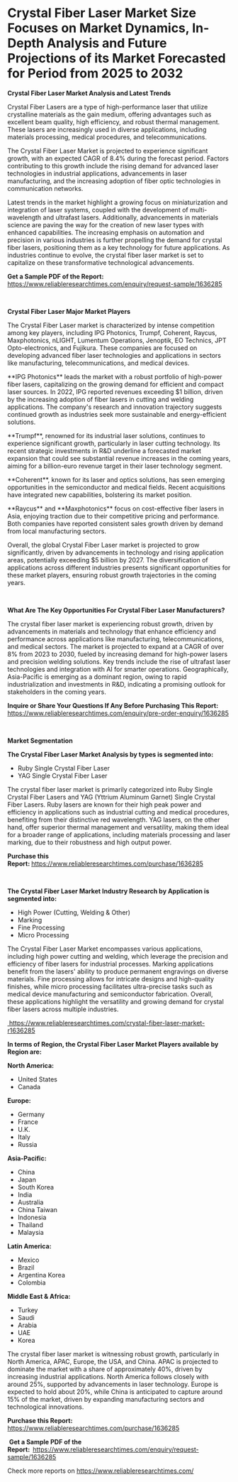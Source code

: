 <p><h1>Crystal Fiber Laser Market Size Focuses on Market Dynamics, In-Depth Analysis and Future Projections of its Market Forecasted for Period from 2025 to 2032</h1></p><p><strong>Crystal Fiber Laser Market Analysis and Latest Trends</strong></p>
<p><p>Crystal Fiber Lasers are a type of high-performance laser that utilize crystalline materials as the gain medium, offering advantages such as excellent beam quality, high efficiency, and robust thermal management. These lasers are increasingly used in diverse applications, including materials processing, medical procedures, and telecommunications.</p><p>The Crystal Fiber Laser Market is projected to experience significant growth, with an expected CAGR of 8.4% during the forecast period. Factors contributing to this growth include the rising demand for advanced laser technologies in industrial applications, advancements in laser manufacturing, and the increasing adoption of fiber optic technologies in communication networks. </p><p>Latest trends in the market highlight a growing focus on miniaturization and integration of laser systems, coupled with the development of multi-wavelength and ultrafast lasers. Additionally, advancements in materials science are paving the way for the creation of new laser types with enhanced capabilities. The increasing emphasis on automation and precision in various industries is further propelling the demand for crystal fiber lasers, positioning them as a key technology for future applications. As industries continue to evolve, the crystal fiber laser market is set to capitalize on these transformative technological advancements.</p></p>
<p><strong>Get a Sample PDF of the Report:&nbsp;</strong> <a href="https://www.reliableresearchtimes.com/enquiry/request-sample/1636285?utm_campaign=2232&utm_medium=2&utm_source=Github&utm_content=ia&utm_term=23032025&utm_id=crystal-fiber-laser">https://www.reliableresearchtimes.com/enquiry/request-sample/1636285</a></p>
<p>&nbsp;</p>
<p><strong>Crystal Fiber Laser Major Market Players</strong></p>
<p><p>The Crystal Fiber Laser market is characterized by intense competition among key players, including IPG Photonics, Trumpf, Coherent, Raycus, Maxphotonics, nLIGHT, Lumentum Operations, Jenoptik, EO Technics, JPT Opto-electronics, and Fujikura. These companies are focused on developing advanced fiber laser technologies and applications in sectors like manufacturing, telecommunications, and medical devices.</p><p>**IPG Photonics** leads the market with a robust portfolio of high-power fiber lasers, capitalizing on the growing demand for efficient and compact laser sources. In 2022, IPG reported revenues exceeding $1 billion, driven by the increasing adoption of fiber lasers in cutting and welding applications. The company's research and innovation trajectory suggests continued growth as industries seek more sustainable and energy-efficient solutions.</p><p>**Trumpf**, renowned for its industrial laser solutions, continues to experience significant growth, particularly in laser cutting technology. Its recent strategic investments in R&D underline a forecasted market expansion that could see substantial revenue increases in the coming years, aiming for a billion-euro revenue target in their laser technology segment.</p><p>**Coherent**, known for its laser and optics solutions, has seen emerging opportunities in the semiconductor and medical fields. Recent acquisitions have integrated new capabilities, bolstering its market position.</p><p>**Raycus** and **Maxphotonics** focus on cost-effective fiber lasers in Asia, enjoying traction due to their competitive pricing and performance. Both companies have reported consistent sales growth driven by demand from local manufacturing sectors.</p><p>Overall, the global Crystal Fiber Laser market is projected to grow significantly, driven by advancements in technology and rising application areas, potentially exceeding $5 billion by 2027. The diversification of applications across different industries presents significant opportunities for these market players, ensuring robust growth trajectories in the coming years.</p></p>
<p>&nbsp;</p>
<p><strong>What Are The Key Opportunities For Crystal Fiber Laser Manufacturers?</strong></p>
<p><p>The crystal fiber laser market is experiencing robust growth, driven by advancements in materials and technology that enhance efficiency and performance across applications like manufacturing, telecommunications, and medical sectors. The market is projected to expand at a CAGR of over 8% from 2023 to 2030, fueled by increasing demand for high-power lasers and precision welding solutions. Key trends include the rise of ultrafast laser technologies and integration with AI for smarter operations. Geographically, Asia-Pacific is emerging as a dominant region, owing to rapid industrialization and investments in R&D, indicating a promising outlook for stakeholders in the coming years.</p></p>
<p><strong>Inquire or Share Your Questions If Any Before Purchasing This Report:</strong> <a href="https://www.reliableresearchtimes.com/enquiry/pre-order-enquiry/1636285?utm_campaign=2232&utm_medium=2&utm_source=Github&utm_content=ia&utm_term=23032025&utm_id=crystal-fiber-laser">https://www.reliableresearchtimes.com/enquiry/pre-order-enquiry/1636285</a></p>
<p>&nbsp;</p>
<p><strong>Market Segmentation</strong></p>
<p><strong>The Crystal Fiber Laser Market Analysis by types is segmented into:</strong></p>
<p><ul><li>Ruby Single Crystal Fiber Laser</li><li>YAG Single Crystal Fiber Laser</li></ul></p>
<p><p>The crystal fiber laser market is primarily categorized into Ruby Single Crystal Fiber Lasers and YAG (Yttrium Aluminum Garnet) Single Crystal Fiber Lasers. Ruby lasers are known for their high peak power and efficiency in applications such as industrial cutting and medical procedures, benefiting from their distinctive red wavelength. YAG lasers, on the other hand, offer superior thermal management and versatility, making them ideal for a broader range of applications, including materials processing and laser marking, due to their robustness and high output power.</p></p>
<p><strong>Purchase this Report:&nbsp;</strong><a href="https://www.reliableresearchtimes.com/purchase/1636285?utm_campaign=2232&utm_medium=2&utm_source=Github&utm_content=ia&utm_term=23032025&utm_id=crystal-fiber-laser">https://www.reliableresearchtimes.com/purchase/1636285</a></p>
<p>&nbsp;</p>
<p><strong>The Crystal Fiber Laser Market Industry Research by Application is segmented into:</strong></p>
<p><ul><li>High Power (Cutting, Welding & Other)</li><li>Marking</li><li>Fine Processing</li><li>Micro Processing</li></ul></p>
<p><p>The Crystal Fiber Laser Market encompasses various applications, including high power cutting and welding, which leverage the precision and efficiency of fiber lasers for industrial processes. Marking applications benefit from the lasers' ability to produce permanent engravings on diverse materials. Fine processing allows for intricate designs and high-quality finishes, while micro processing facilitates ultra-precise tasks such as medical device manufacturing and semiconductor fabrication. Overall, these applications highlight the versatility and growing demand for crystal fiber lasers across multiple industries.</p></p>
<p><a href="https://www.reliableresearchtimes.com/crystal-fiber-laser-market-r1636285?utm_campaign=2232&utm_medium=2&utm_source=Github&utm_content=ia&utm_term=23032025&utm_id=crystal-fiber-laser">&nbsp;https://www.reliableresearchtimes.com/crystal-fiber-laser-market-r1636285</a></p>
<p><strong>In terms of Region, the Crystal Fiber Laser Market Players available by Region are:</strong></p>
<p>
    <p> <strong> North America: </strong>
        <ul>
            <li>United States</li>
            <li>Canada</li>
        </ul>
        </p> 
    <p> <strong> Europe: </strong>
        <ul>
            <li>Germany</li>
            <li>France</li>
            <li>U.K.</li>
            <li>Italy</li>
            <li>Russia</li>
        </ul>
        </p> 
    <p> <strong> Asia-Pacific: </strong>
        <ul>
            <li>China</li>
            <li>Japan</li>
            <li>South Korea</li>
            <li>India</li>
            <li>Australia</li>
            <li>China Taiwan</li>
            <li>Indonesia</li>
            <li>Thailand</li>
            <li>Malaysia</li>
        </ul>
        </p> 
    <p> <strong> Latin America: </strong>
        <ul>
            <li>Mexico</li>
            <li>Brazil</li>
            <li>Argentina Korea</li>
            <li>Colombia</li>
        </ul>
        </p> 
    <p> <strong> Middle East & Africa: </strong>
        <ul>
            <li>Turkey</li>
            <li>Saudi</li>
            <li>Arabia</li>
            <li>UAE</li>
            <li>Korea</li>
        </ul>
    </p>
    </p>
<p><p>The crystal fiber laser market is witnessing robust growth, particularly in North America, APAC, Europe, the USA, and China. APAC is projected to dominate the market with a share of approximately 40%, driven by increasing industrial applications. North America follows closely with around 25%, supported by advancements in laser technology. Europe is expected to hold about 20%, while China is anticipated to capture around 15% of the market, driven by expanding manufacturing sectors and technological innovations.</p></p>
<p><strong>Purchase this Report: </strong><a href="https://www.reliableresearchtimes.com/purchase/1636285?utm_campaign=2232&utm_medium=2&utm_source=Github&utm_content=ia&utm_term=23032025&utm_id=crystal-fiber-laser">https://www.reliableresearchtimes.com/purchase/1636285</a></p>
<p>&nbsp;<strong>Get a Sample PDF of the Report:&nbsp;&nbsp;</strong><a href="https://www.reliableresearchtimes.com/enquiry/request-sample/1636285?utm_campaign=2232&utm_medium=2&utm_source=Github&utm_content=ia&utm_term=23032025&utm_id=crystal-fiber-laser">https://www.reliableresearchtimes.com/enquiry/request-sample/1636285</a></p>
<p><strong></strong></p>
<p>Check more reports on <a href="https://www.reliableresearchtimes.com/?utm_campaign=2232&utm_medium=2&utm_source=Github&utm_content=ia&utm_term=23032025&utm_id=crystal-fiber-laser">https://www.reliableresearchtimes.com/</a></p>